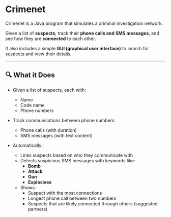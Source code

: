 # Crimenet

Crimenet is a Java program that simulates a criminal investigation network.

Given a list of **suspects**, track their **phone calls and SMS messages**, and see how they are **connected** to each other.

It also includes a simple **GUI (graphical user interface)** to search for suspects and view their details.

---

## 🔍 What it Does

- Given a list of suspects, each with:
  - Name
  - Code name
  - Phone numbers

- Track communications between phone numbers:
  - Phone calls (with duration)
  - SMS messages (with text content)

- Automatically:
  - Links suspects based on who they communicate with
  - Detects suspicious SMS messages with keywords like:
    - **Bomb**
    - **Attack**
    - **Gun**
    - **Explosives**
  - Shows:
    - Suspect with the most connections
    - Longest phone call between two numbers
    - Suspects that are likely connected through others (suggested partners)
